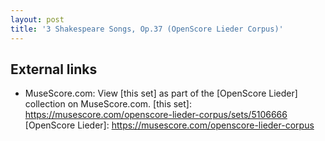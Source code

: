 ```yaml
---
layout: post
title: '3 Shakespeare Songs, Op.37 (OpenScore Lieder Corpus)'
---
```


## External links

- MuseScore.com: View [this set] as part of the [OpenScore Lieder] collection on MuseScore.com.
[this set]: https://musescore.com/openscore-lieder-corpus/sets/5106666
[OpenScore Lieder]: https://musescore.com/openscore-lieder-corpus
